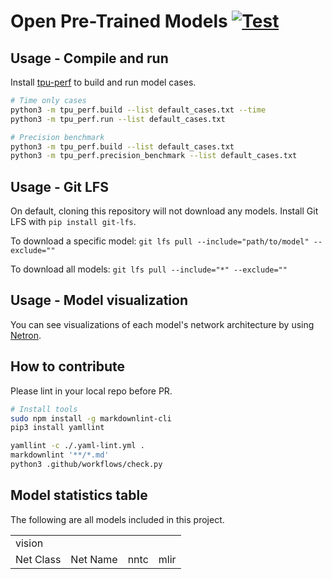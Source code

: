 # Open Pre-Trained Models [![Test](https://github.com/sophgo/model-zoo/actions/workflows/ci.yml/badge.svg?event=schedule)](https://github.com/sophgo/model-zoo/actions/workflows/ci.yml)

## Usage - Compile and run

Install [tpu-perf](https://github.com/sophgo/tpu-perf) to build and run model cases.

```bash
# Time only cases
python3 -m tpu_perf.build --list default_cases.txt --time
python3 -m tpu_perf.run --list default_cases.txt

# Precision benchmark
python3 -m tpu_perf.build --list default_cases.txt
python3 -m tpu_perf.precision_benchmark --list default_cases.txt
```

## Usage - Git LFS

On default, cloning this repository will not download any models. Install
Git LFS with `pip install git-lfs`.

To download a specific model:
`git lfs pull --include="path/to/model" --exclude=""`

To download all models:
`git lfs pull --include="*" --exclude=""`

## Usage - Model visualization

You can see visualizations of each model's network architecture by using [Netron](https://github.com/lutzroeder/Netron).

## How to contribute

Please lint in your local repo before PR.

```bash
# Install tools
sudo npm install -g markdownlint-cli
pip3 install yamllint

yamllint -c ./.yaml-lint.yml .
markdownlint '**/*.md'
python3 .github/workflows/check.py
```

## Model statistics table

The following are all models included in this project.

<!-- |vision|||
|:--:|:--:|:--:|

<table>
    <tr>
        <td>行1列1</td> 
        <td>行1列2</td> 
        <td>行1列3</td> 
   </tr>
    <tr>
  		<td>行2列1</td> 
        <td>行2列2</td> 
        <td>行2列3</td> 
    </tr>
    <tr>
        <td>行3列1</td> 
        <td>行3列2</td> 
        <td>行3列3</td> 
    </tr>
</table> -->

<table>
    <tr>
        <td>vision</td>
    </tr>
    <tr>
        <td>Net Class</td>
        <td>Net Name</td>
        <td>nntc</td>
        <td>mlir</td>
    </tr>
</table>





